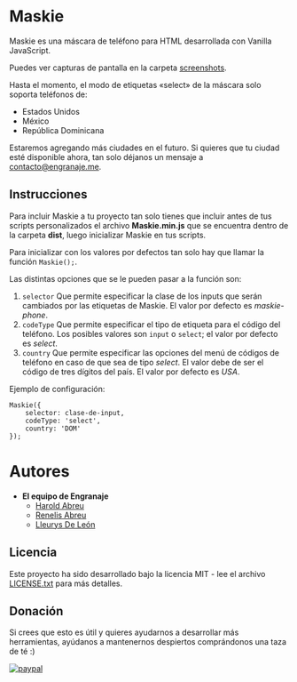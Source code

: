 # Maskie
Maskie es una máscara de teléfono para HTML desarrollada con Vanilla JavaScript.

Puedes ver capturas de pantalla en la carpeta [screenshots](screenshots).

Hasta el momento, el modo de etiquetas «select» de la máscara solo soporta teléfonos de:
* Estados Unidos
* México
* República Dominicana

Estaremos agregando más ciudades en el futuro. Si quieres que tu ciudad esté disponible ahora, tan solo déjanos un mensaje a contacto@engranaje.me.

## Instrucciones
Para incluir Maskie a tu proyecto tan solo tienes que incluir antes de tus scripts personalizados el archivo **Maskie.min.js** que se encuentra dentro de la carpeta **dist**, luego inicializar Maskie en tus scripts.

Para inicializar con los valores por defectos tan solo hay que llamar la función `Maskie();`.

Las distintas opciones que se le pueden pasar a la función son:
1. `selector` Que permite especificar la clase de los inputs que serán cambiados por las etiquetas de Maskie. El valor por defecto es *maskie-phone*.
2. `codeType` Que permite especificar el tipo de etiqueta para el código del teléfono. Los posibles valores son `input` o `select`; el valor por defecto es *select*.
3. `country` Que permite especificar las opciones del menú de códigos de teléfono en caso de que sea de tipo *select*. El valor debe de ser el código de tres dígitos del país. El valor por defecto es *USA*.

Ejemplo de configuración:
```
Maskie({
    selector: clase-de-input,
    codeType: 'select',
    country: 'DOM'
});
```

# Autores
* **El equipo de Engranaje**
  * [Harold Abreu](https://github.com/Harverbo)
  * [Renelis Abreu](https://github.com/renelis)
  * [Lleurys De León](https://github.com/lleurys21)

## Licencia
Este proyecto ha sido desarrollado bajo la licencia MIT - lee el archivo [LICENSE.txt](LICENSE.txt) para más detalles.

## Donación
Si crees que esto es útil y quieres ayudarnos a desarrollar más herramientas, ayúdanos a mantenernos despiertos comprándonos una taza de té :)

[![paypal](https://www.paypalobjects.com/en_US/i/btn/btn_donate_SM.gif)](https://www.paypal.com/cgi-bin/webscr?cmd=_s-xclick&hosted_button_id=QSWLDMN5EATE6)
